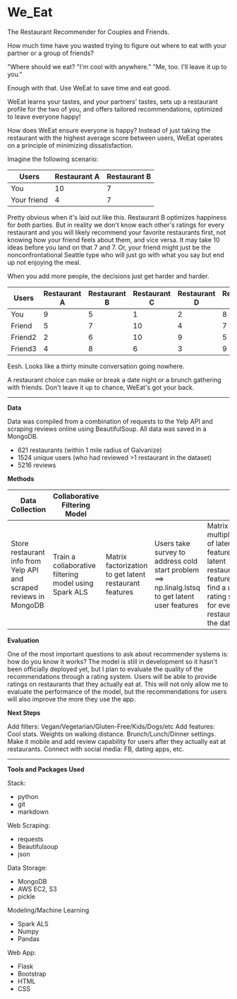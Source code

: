 # We_Eat
The Restaurant Recommender for Couples and Friends.  

How much time have you wasted trying to figure out where to eat with your partner or a group of friends?

  "Where should we eat? 
      "I'm cool with anywhere."
        "Me, too.  I'll leave it up to you."

Enough with that.  Use WeEat to save time and eat good.

WeEat learns your tastes, and your partners' tastes, sets up a restaurant profile for the two of you, and offers tailored recommendations, optimized to leave everyone happy!

How does WeEat ensure everyone is happy?  Instead of just taking the restaurant with the highest average score between users, WeEat operates on a principle of minimizing dissatisfaction.  

Imagine the following scenario:

Users | Restaurant A | Restaurant B 
--- | --- | ---
You | 10 | 7 | 
Your friend | 4 | 7

Pretty obvious when it's laid out like this.  Restaurant B optimizes happiness for *both* parties.  But in reality we don't know each other's ratings for every restaurant and you will likely recommend your favorite restaurants first, not knowing how your friend feels about them, and vice versa.  It may take 10 ideas before you land on that 7 and 7.  Or, your friend might just be the nonconfrontational Seattle type who will just go with what you say but end up not enjoying the meal. 

When you add more people, the decisions just get harder and harder.

Users | Restaurant A | Restaurant B | Restaurant C | Restaurant D | Restaurant E
--- | --- | --- | --- | --- | ---
You | 9 | 5 | 1 | 2 | 8 | 6
Friend | 5 | 7 | 10 | 4 | 7 | 3
Friend2 | 2 | 6 | 10 | 9 | 5 | 4
Friend3 | 4 | 8 | 6 | 3 | 9 | 7

Eesh.  Looks like a thirty minute conversation going nowhere.

A restaurant choice can make or break a date night or a brunch gathering with friends.  Don't leave it up to chance, WeEat's got your back.

---
**Data**


Data was compiled from a combination of requests to the Yelp API and scraping reviews online using BeautifulSoup. All data was saved in a MongoDB.
- 621 restaurants (within 1 mile radius of Galvanize)
- 1524 unique users (who had reviewed >1 restaurant in the dataset)
- 5216 reviews


**Methods**


|  Data Collection | Collaborative Filtering Model  |   |   |   | Recommendations  |   |
|---|---|---|---|---|---|---|
| Store restaurant info from Yelp API and scraped reviews in MongoDB  |  Train a collaborative filtering model using Spark ALS | Matrix factorization to get latent restaurant features |  Users take survey to address cold start problem ==> np.linalg.lstsq to get latent user features | Matrix multiplication of latent user features and latent restaurant features to find a user's rating score for every restaurant in the dataset  |  Store user rating matrices in MongoDB |  Sort using principle of minimum dissatisfaction to provide recommendations | Deploy to website using Flask Bootstrap  |


**Evaluation**


One of the most important questions to ask about recommender systems is: how do you know it works?  The model is still in development so it hasn't been officially deployed yet, but I plan to evaluate the quality of the recommendations through a rating system.  Users will be able to provide ratings on restaurants that they actually eat at.  This will not only allow me to evaluate the performance of the model, but the recommendations for users will also improve the more they use the app.

**Next Steps**


Add filters: Vegan/Vegetarian/Gluten-Free/Kids/Dogs/etc
Add features: Cool stats. Weights on walking distance. Brunch/Lunch/Dinner settings. 
Make it mobile and add review capability for users after they actually eat at restaurants.
Connect with social media: FB, dating apps, etc.

---
**Tools and Packages Used**


Stack:
* python
* git
* markdown

Web Scraping:
* requests
* Beautifulsoup
* json

Data Storage:
* MongoDB
* AWS EC2, S3
* pickle

Modeling/Machine Learning
* Spark ALS
* Numpy
* Pandas

Web App:
* Flask
* Bootstrap
* HTML
* CSS





